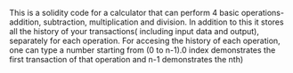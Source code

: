 This is a solidity code for a calculator that can perform 4 basic operations-addition, subtraction, multiplication and division. 
In addition to this it stores all the history of your transactions( including input data and output), separately for each operation. 
For accesing the history of each operation, one can type a number starting from (0 to n-1).0 index demonstrates the first transaction of that operation and n-1 demonstrates the nth)
